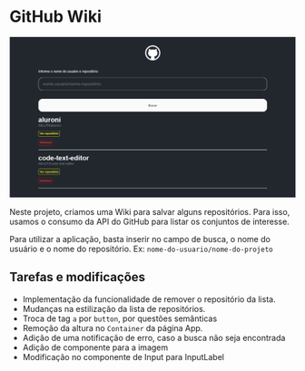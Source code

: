 # GitHub Wiki

![Screenshot](./src/assets/capa.png)

Neste projeto, criamos uma Wiki para salvar alguns repositórios. Para isso, usamos o consumo da API do GitHub para listar os conjuntos de interesse.

Para utilizar a aplicação, basta inserir no campo de busca, o nome do usuário e o nome do repositório.
Ex: `nome-do-usuario/nome-do-projeto`

## Tarefas e modificações

- Implementação da funcionalidade de remover o repositório da lista.
- Mudanças na estilização da lista de repositórios.
- Troca de tag `a` por `button`, por questões semânticas
- Remoção da altura no `Container` da página App.
- Adição de uma notificação de erro, caso a busca não seja encontrada
- Adição de componente para a imagem
- Modificação no componente de Input para InputLabel
